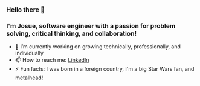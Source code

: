 ### Hello there 👋

### I'm Josue, software engineer with a passion for problem solving, critical thinking, and collaboration!

- 🔭 I’m currently working on  growing technically, professionally, and individually
- 📫 How to reach me: [LinkedIn](https://www.linkedin.com/in/josue-e-j-lugaro-3462131b8/)
- ⚡ Fun facts: I was born in a foreign country, I'm a big Star Wars fan, and metalhead!

<!-- - 🌱 I’m currently learning -->
<!-- YOUR_COMMENT_HERE -->
<!--  - 🤔 I’m looking for help with -->
